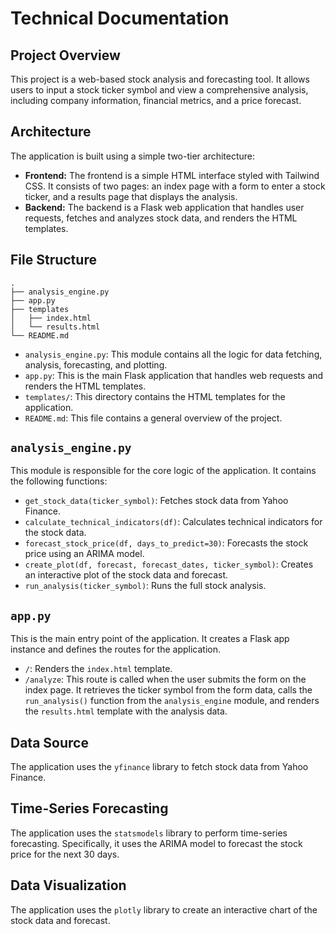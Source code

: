 
# Technical Documentation

## Project Overview

This project is a web-based stock analysis and forecasting tool. It allows users to input a stock ticker symbol and view a comprehensive analysis, including company information, financial metrics, and a price forecast.

## Architecture

The application is built using a simple two-tier architecture:

*   **Frontend:** The frontend is a simple HTML interface styled with Tailwind CSS. It consists of two pages: an index page with a form to enter a stock ticker, and a results page that displays the analysis.
*   **Backend:** The backend is a Flask web application that handles user requests, fetches and analyzes stock data, and renders the HTML templates.

## File Structure

```
.
├── analysis_engine.py
├── app.py
├── templates
│   ├── index.html
│   └── results.html
└── README.md
```

*   `analysis_engine.py`: This module contains all the logic for data fetching, analysis, forecasting, and plotting.
*   `app.py`: This is the main Flask application that handles web requests and renders the HTML templates.
*   `templates/`: This directory contains the HTML templates for the application.
*   `README.md`: This file contains a general overview of the project.

## `analysis_engine.py`

This module is responsible for the core logic of the application. It contains the following functions:

*   `get_stock_data(ticker_symbol)`: Fetches stock data from Yahoo Finance.
*   `calculate_technical_indicators(df)`: Calculates technical indicators for the stock data.
*   `forecast_stock_price(df, days_to_predict=30)`: Forecasts the stock price using an ARIMA model.
*   `create_plot(df, forecast, forecast_dates, ticker_symbol)`: Creates an interactive plot of the stock data and forecast.
*   `run_analysis(ticker_symbol)`: Runs the full stock analysis.

## `app.py`

This is the main entry point of the application. It creates a Flask app instance and defines the routes for the application.

*   `/`: Renders the `index.html` template.
*   `/analyze`: This route is called when the user submits the form on the index page. It retrieves the ticker symbol from the form data, calls the `run_analysis()` function from the `analysis_engine` module, and renders the `results.html` template with the analysis data.

## Data Source

The application uses the `yfinance` library to fetch stock data from Yahoo Finance.

## Time-Series Forecasting

The application uses the `statsmodels` library to perform time-series forecasting. Specifically, it uses the ARIMA model to forecast the stock price for the next 30 days.

## Data Visualization

The application uses the `plotly` library to create an interactive chart of the stock data and forecast.
